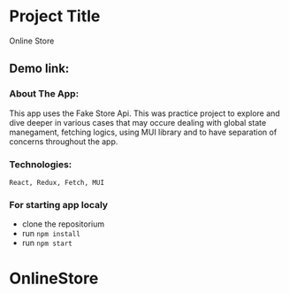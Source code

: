 # Project Title

Online Store

## Demo link:

### About The App:

This app uses the Fake Store Api. This was practice project to explore and dive deeper in various cases that may occure dealing with global state manegament, fetching logics, using MUI library and to have separation of concerns throughout the app.

### Technologies:

`React,
Redux,
Fetch,
MUI`

### For starting app localy

- clone the repositorium
- run `npm install`
- run `npm start`

# OnlineStore
